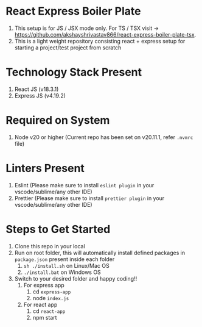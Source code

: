 # React Express Boiler Plate

1. This setup is for JS / JSX mode only. For TS / TSX visit -> https://github.com/akshayshrivastav866/react-express-boiler-plate-tsx.
2. This is a light weight repository consisting react + express setup for starting a project/test project from scratch

# Technology Stack Present

1. React JS (v18.3.1)
2. Express JS (v4.19.2)

# Required on System

1. Node v20 or higher (Current repo has been set on v20.11.1, refer `.nvmrc` file)

# Linters Present

1. Eslint (Please make sure to install `eslint plugin` in your vscode/sublime/any other IDE)
2. Prettier (Please make sure to install `prettier plugin` in your vscode/sublime/any other IDE)

# Steps to Get Started

1. Clone this repo in your local
2. Run on root folder, this will automatically install defined packages in `package.json` present inside 
each folder
   1. `sh ./install.sh` on Linux/Mac OS
   2. `./install.bat` on Windows OS
3. Switch to your desired folder and happy coding!!
   1. For express app
      1. cd `express-app`
      2. node `index.js`
   2. For react app
      1. cd `react-app`
      2. npm start